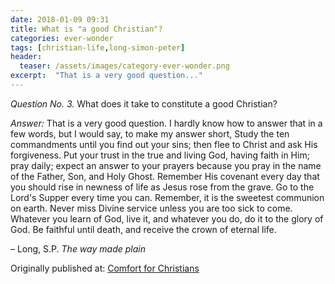 ```yaml
---
date: 2018-01-09 09:31
title: What is "a good Christian"?
categories: ever-wonder
tags: [christian-life,long-simon-peter]
header:
  teaser: /assets/images/category-ever-wonder.png
excerpt:  "That is a very good question..."
---
```


_Question No. 3._ What does it take to constitute a good Christian? 

_Answer:_ That is a very good question. I hardly know how to answer that in a few words, but I would say, to make my answer short, Study the ten commandments until you find out your sins; then flee to Christ and ask His forgiveness. Put your trust in the true and living God, having faith in Him; pray daily; expect an answer to your prayers because you pray in the name of the Father, Son, and Holy Ghost. Remember His covenant every day that you should rise in newness of life as Jesus rose from the grave. Go to the Lord's Supper every time you can. Remember, it is the sweetest communion on earth. Never miss Divine service unless you are too sick to come. Whatever you learn of God, live it, and whatever you do, do it to the glory of God. Be faithful until death, and receive the crown of eternal life. 

– Long, S.P. _The way made plain_

 
<div>Originally published at: <a href='http://www.alecsatin.com/'>Comfort for Christians</a></div>

